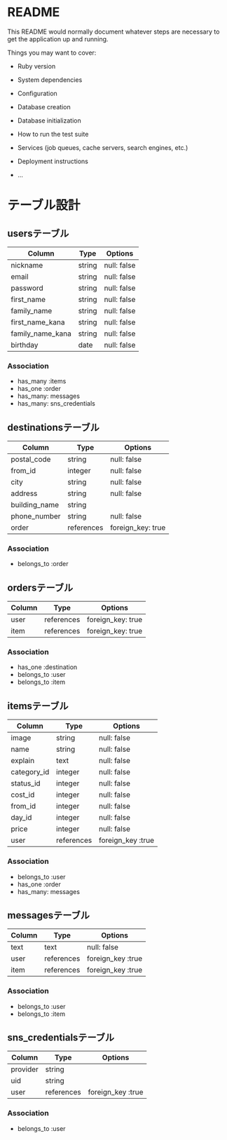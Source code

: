 # README

This README would normally document whatever steps are necessary to get the
application up and running.

Things you may want to cover:

* Ruby version

* System dependencies

* Configuration

* Database creation

* Database initialization

* How to run the test suite

* Services (job queues, cache servers, search engines, etc.)

* Deployment instructions

* ...


# テーブル設計


## usersテーブル

| Column           | Type     | Options     |
| ---------------- | -------- | ----------- |
| nickname         | string   | null: false |
| email            | string   | null: false |
| password         | string   | null: false |
| first_name       | string   | null: false |
| family_name      | string   | null: false |
| first_name_kana  | string   | null: false |
| family_name_kana | string   | null: false |
| birthday         | date     | null: false |

### Association
- has_many :items
- has_one :order
- has_many: messages
- has_many: sns_credentials


## destinationsテーブル
 
| Column              | Type       | Options                       |
| ------------------- | ---------- | ----------------------------- |
| postal_code         | string     | null: false                   |
| from_id             | integer    | null: false                   |
| city                | string     | null: false                   |
| address             | string     | null: false                   |
| building_name       | string     |                               |
| phone_number        | string     | null: false                   |
| order               | references |foreign_key: true              |

### Association
- belongs_to :order


## ordersテーブル

| Column  | Type       | Options                       |
| --------| ---------- | ------------------------------|
| user    | references | foreign_key: true             |
| item    | references | foreign_key: true             |

### Association
- has_one :destination
- belongs_to :user
- belongs_to :item


## itemsテーブル

| Column       | Type       | Options                       |
| ------------ | --------   | ----------------------------- |
| image        | string     | null: false                   |
| name         | string     | null: false                   |
| explain      | text       | null: false                   |
| category_id  | integer    | null: false                   |
| status_id    | integer    | null: false                   |
| cost_id      | integer    | null: false                   |
| from_id      | integer    | null: false                   |
| day_id       | integer    | null: false                   |
| price        | integer    | null: false                   |
| user         | references | foreign_key :true             |

### Association
- belongs_to :user
- has_one :order
- has_many: messages


## messagesテーブル

| Column       | Type       | Options                       |
| ------------ | --------   | ----------------------------- |
| text         | text       | null: false                   |
| user         | references | foreign_key :true             |
| item         | references | foreign_key :true             |

### Association
- belongs_to :user
- belongs_to :item


## sns_credentialsテーブル

| Column       | Type       | Options                       |
| ------------ | --------   | ----------------------------- |
| provider     | string     |                               |
| uid          | string     |                               |
| user         | references | foreign_key :true             |

### Association
- belongs_to :user


